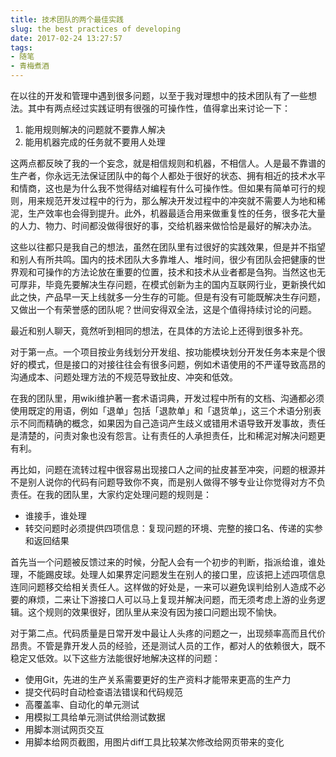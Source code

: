 ```yaml
---
title: 技术团队的两个最佳实践
slug: the best practices of developing
date: 2017-02-24 13:27:57
tags:
- 随笔
- 青梅煮酒
---
```


在以往的开发和管理中遇到很多问题，以至于我对理想中的技术团队有了一些想法。其中有两点经过实践证明有很强的可操作性，值得拿出来讨论一下：

1. 能用规则解决的问题就不要靠人解决
2. 能用机器完成的任务就不要用人处理

这两点都反映了我的一个妄念，就是相信规则和机器，不相信人。人是最不靠谱的生产者，你永远无法保证团队中的每个人都处于很好的状态、拥有相近的技术水平和情商，这也是为什么我不觉得结对编程有什么可操作性。但如果有简单可行的规则，用来规范开发过程中的行为，那么解决开发过程中的冲突就不需要人为地和稀泥，生产效率也会得到提升。此外，机器最适合用来做重复性的任务，很多花大量的人力、物力、时间都没做得很好的事，交给机器来做恰恰是最好的解决办法。

这些以往都只是我自己的想法，虽然在团队里有过很好的实践效果，但是并不指望和别人有所共鸣。国内的技术团队大多靠堆人、堆时间，很少有团队会把健康的世界观和可操作的方法论放在重要的位置，技术和技术从业者都是刍狗。当然这也无可厚非，毕竟先要解决生存问题，在模式创新为主的国内互联网行业，更新换代如此之快，产品早一天上线就多一分生存的可能。但是有没有可能既解决生存问题，又做出一个有荣誉感的团队呢？世间安得双全法，这是个值得持续讨论的问题。

最近和别人聊天，竟然听到相同的想法，在具体的方法论上还得到很多补充。

对于第一点。一个项目按业务线划分开发组、按功能模块划分开发任务本来是个很好的模式，但是接口的对接往往会有很多问题，例如术语使用的不严谨导致高昂的沟通成本、问题处理方法的不规范导致扯皮、冲突和低效。

在我的团队里，用wiki维护著一套术语词典，开发过程中所有的文档、沟通都必须使用既定的用语，例如「退单」包括「退款单」和「退货单」，这三个术语分别表示不同而精确的概念，如果因为自己造词产生歧义或错用术语导致开发事故，责任是清楚的，问责对象也没有怨言。让有责任的人承担责任，比和稀泥对解决问题更有利。

再比如，问题在流转过程中很容易出现接口人之间的扯皮甚至冲突，问题的根源并不是别人说你的代码有问题导致你不爽，而是别人做得不够专业让你觉得对方不负责任。在我的团队里，大家约定处理问题的规则是：

* 谁接手，谁处理
* 转交问题时必须提供四项信息：复现问题的环境、完整的接口名、传递的实参和返回结果

首先当一个问题被反馈过来的时候，分配人会有一个初步的判断，指派给谁，谁处理，不能踢皮球。处理人如果界定问题发生在别人的接口里，应该把上述四项信息连同问题移交给相关责任人。这样做的好处是，一来可以避免误判给别人造成不必要的麻烦，二来让下游接口人可以马上复现并解决问题，而无须考虑上游的业务逻辑。这个规则的效果很好，团队里从来没有因为接口问题出现不愉快。

对于第二点。代码质量是日常开发中最让人头疼的问题之一，出现频率高而且代价昂贵。不管是靠开发人员的经验，还是测试人员的工作，都对人的依赖很大，既不稳定又低效。以下这些方法能很好地解决这样的问题：

* 使用Git，先进的生产关系需要更好的生产资料才能带来更高的生产力
* 提交代码时自动检查语法错误和代码规范
* 高覆盖率、自动化的单元测试
* 用模拟工具给单元测试供给测试数据
* 用脚本测试网页交互
* 用脚本给网页截图，用图片diff工具比较某次修改给网页带来的变化
